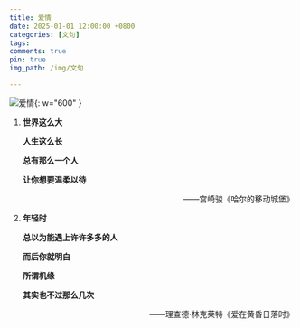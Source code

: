 ```yaml
---
title: 爱情
date: 2025-01-01 12:00:00 +0800
categories: [文句]
tags: 
comments: true
pin: true
img_path: /img/文句

---
```


![爱情](爱情.jpg){: w="600" }


1. **世界这么大**

   **人生这么长**

   **总有那么一个人**

   **让你想要温柔以待**
 
    <p align="right"> ——宫崎骏《哈尔的移动城堡》 </p>

2. **年轻时**

   **总以为能遇上许许多多的人**

   **而后你就明白**

   **所谓机缘**

   **其实也不过那么几次**
 
    <p align="right"> ——理查德·林克莱特《爱在黄昏日落时》 </p>
